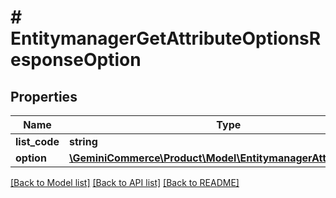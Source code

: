 # # EntitymanagerGetAttributeOptionsResponseOption


## Properties 


Name | Type | Description | Notes
------------ | ------------- | ------------- | -------------
**list_code**| **string** |   | [optional]
**option**| [**\GeminiCommerce\Product\Model\EntitymanagerAttributeOption**](EntitymanagerAttributeOption.md) |   | [optional]


[[Back to Model list]](../../README.md#models) [[Back to API list]](../../README.md#endpoints) [[Back to README]](../../README.md)

